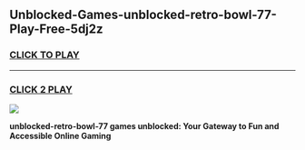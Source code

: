 
## Unblocked-Games-unblocked-retro-bowl-77-Play-Free-5dj2z
<h3>
<a href="https://premium76.site?title=unblocked-retro-bowl-77&ref=10A">CLICK TO PLAY</a></h3>
<hr>

<h3>
<a href="https://premium76.site?title=unblocked-retro-bowl-77&ref=10A">CLICK 2 PLAY</a>
  
</h3>

<a href="https://premium76.site?title=unblocked-retro-bowl-77&ref=10A"><img src="https://clearcache.store/games.png"></a>


**unblocked-retro-bowl-77 games unblocked: Your Gateway to Fun and Accessible Online Gaming**
